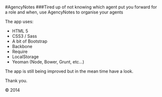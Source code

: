 #AgencyNotes
###Tired up of not knowing which agent put you forward for a role and when, use AgencyNotes to organise your agents

The app uses:

* HTML 5
* CSS3 / Sass 
* A bit of Bootstrap
* Backbone
* Require
* LocalStorage
* Yeoman (Node, Bower, Grunt, etc...)

The app is still being improved but in the mean time have a look.

Thank you.

&copy; 2014
